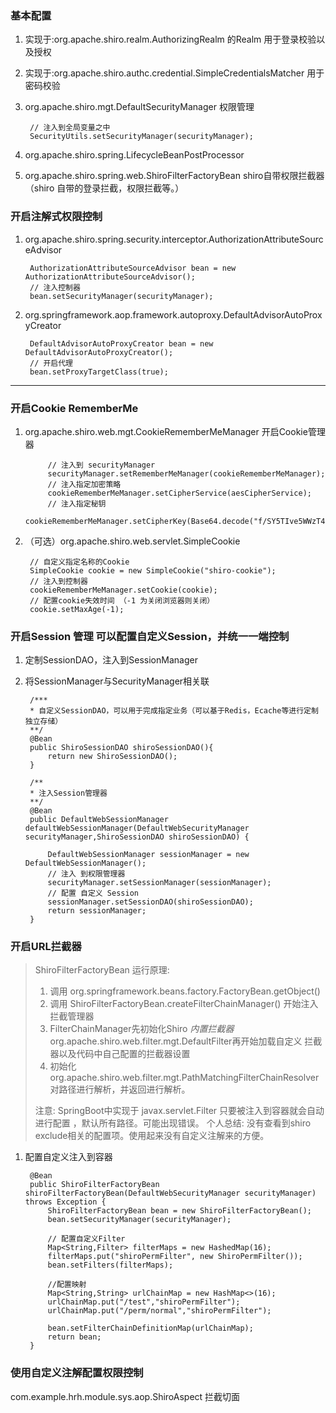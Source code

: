 ### 基本配置

1. 实现于:org.apache.shiro.realm.AuthorizingRealm 的Realm 用于登录校验以及授权
1. 实现于:org.apache.shiro.authc.credential.SimpleCredentialsMatcher 用于密码校验
1. org.apache.shiro.mgt.DefaultSecurityManager 权限管理
    
        // 注入到全局变量之中
        SecurityUtils.setSecurityManager(securityManager); 

1. org.apache.shiro.spring.LifecycleBeanPostProcessor 
1. org.apache.shiro.spring.web.ShiroFilterFactoryBean shiro自带权限拦截器（shiro 自带的登录拦截，权限拦截等。）

### 开启注解式权限控制

1. org.apache.shiro.spring.security.interceptor.AuthorizationAttributeSourceAdvisor

        AuthorizationAttributeSourceAdvisor bean = new AuthorizationAttributeSourceAdvisor();
        // 注入控制器
        bean.setSecurityManager(securityManager); 
1. org.springframework.aop.framework.autoproxy.DefaultAdvisorAutoProxyCreator

        DefaultAdvisorAutoProxyCreator bean = new DefaultAdvisorAutoProxyCreator();
        // 开启代理
        bean.setProxyTargetClass(true);  
        
------

### 开启Cookie RememberMe

1. org.apache.shiro.web.mgt.CookieRememberMeManager 开启Cookie管理器

            // 注入到 securityManager
            securityManager.setRememberMeManager(cookieRememberMeManager);
            // 注入指定加密策略
            cookieRememberMeManager.setCipherService(aesCipherService);
            // 注入指定秘钥
            cookieRememberMeManager.setCipherKey(Base64.decode("f/SY5TIve5WWzT4aQlABJA=="));
            
1. （可选）org.apache.shiro.web.servlet.SimpleCookie

        // 自定义指定名称的Cookie
        SimpleCookie cookie = new SimpleCookie("shiro-cookie");
        // 注入到控制器
        cookieRememberMeManager.setCookie(cookie);
        // 配置cookie失效时间 （-1 为关闭浏览器则关闭）
        cookie.setMaxAge(-1);
        
        
### 开启Session 管理 可以配置自定义Session，并统一一端控制

1. 定制SessionDAO，注入到SessionManager
1. 将SessionManager与SecurityManager相关联

        /***
        * 自定义SessionDAO，可以用于完成指定业务（可以基于Redis，Ecache等进行定制独立存储）
        **/
        @Bean
        public ShiroSessionDAO shiroSessionDAO(){
            return new ShiroSessionDAO();
        }
    
        /**
        * 注入Session管理器
        **/
        @Bean
        public DefaultWebSessionManager defaultWebSessionManager(DefaultWebSecurityManager securityManager,ShiroSessionDAO shiroSessionDAO) {
    
            DefaultWebSessionManager sessionManager = new DefaultWebSessionManager();
            // 注入 到权限管理器
            securityManager.setSessionManager(sessionManager);
            // 配置 自定义 Session
            sessionManager.setSessionDAO(shiroSessionDAO);
            return sessionManager;
        }


### 开启URL拦截器

> ShiroFilterFactoryBean 运行原理:
> 1. 调用 org.springframework.beans.factory.FactoryBean.getObject()
> 1. 调用 ShiroFilterFactoryBean.createFilterChainManager() 开始注入拦截管理器
> 1. FilterChainManager先初始化Shiro *内置拦截器* org.apache.shiro.web.filter.mgt.DefaultFilter再开始加载自定义 拦截器以及代码中自己配置的拦截器设置
> 1. 初始化org.apache.shiro.web.filter.mgt.PathMatchingFilterChainResolver 对路径进行解析，并返回进行解析。
>
> 注意: SpringBoot中实现于 javax.servlet.Filter 只要被注入到容器就会自动进行配置 ，默认所有路径。可能出现错误。
> 个人总结: 没有查看到shiro exclude相关的配置项。使用起来没有自定义注解来的方便。

1. 配置自定义注入到容器

        @Bean
        public ShiroFilterFactoryBean shiroFilterFactoryBean(DefaultWebSecurityManager securityManager) throws Exception {
            ShiroFilterFactoryBean bean = new ShiroFilterFactoryBean();
            bean.setSecurityManager(securityManager);
    
            // 配置自定义Filter
            Map<String,Filter> filterMaps = new HashedMap(16);
            filterMaps.put("shiroPermFilter", new ShiroPermFilter());
            bean.setFilters(filterMaps);
    
            //配置映射
            Map<String,String> urlChainMap = new HashMap<>(16);
            urlChainMap.put("/test","shiroPermFilter");
            urlChainMap.put("/perm/normal","shiroPermFilter");
    
            bean.setFilterChainDefinitionMap(urlChainMap);
            return bean;
        }
        

### 使用自定义注解配置权限控制
com.example.hrh.module.sys.aop.ShiroAspect 拦截切面